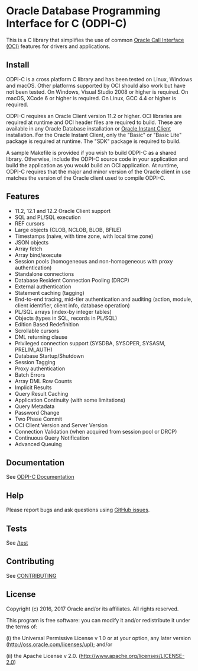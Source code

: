 # Oracle Database Programming Interface for C (ODPI-C)

This is a C library that simplifies the use of common
[Oracle Call Interface (OCI)](http://www.oracle.com/technetwork/database/features/oci/index.html)
features for drivers and applications.

## Install

ODPI-C is a cross platform C library and has been tested on Linux, Windows and
macOS. Other platforms supported by OCI should also work but have not been
tested. On Windows, Visual Studio 2008 or higher is required. On macOS, XCode 6
or higher is required. On Linux, GCC 4.4 or higher is required.

ODPI-C requires an Oracle Client version 11.2 or higher. OCI libraries are
required at runtime and OCI header files are required to build. These are
available in any Oracle Database installation or
[Oracle Instant Client](http://www.oracle.com/technetwork/database/features/instant-client/index.html)
installation. For the Oracle Instant Client, only the "Basic" or "Basic Lite"
package is required at runtime. The "SDK" package is required to build.

A sample Makefile is provided if you wish to build ODPI-C as a shared
library.  Otherwise, include the ODPI-C source code in your application
and build the application as you would build an OCI application. At runtime,
ODPI-C requires that the major and minor version of the Oracle client in use
matches the version of the Oracle client used to compile ODPI-C.

## Features

- 11.2, 12.1 and 12.2 Oracle Client support
- SQL and PL/SQL execution
- REF cursors
- Large objects (CLOB, NCLOB, BLOB, BFILE)
- Timestamps (naive, with time zone, with local time zone)
- JSON objects
- Array fetch
- Array bind/execute
- Session pools (homogeneous and non-homogeneous with proxy authentication)
- Standalone connections
- Database Resident Connection Pooling (DRCP)
- External authentication
- Statement caching (tagging)
- End-to-end tracing, mid-tier authentication and auditing (action, module, client identifier, client info, database operation)
- PL/SQL arrays (index-by integer tables)
- Objects (types in SQL, records in PL/SQL)
- Edition Based Redefinition
- Scrollable cursors
- DML returning clause
- Privileged connection support (SYSDBA, SYSOPER, SYSASM, PRELIM_AUTH)
- Database Startup/Shutdown
- Session Tagging
- Proxy authentication
- Batch Errors
- Array DML Row Counts
- Implicit Results
- Query Result Caching
- Application Continuity (with some limitations)
- Query Metadata
- Password Change
- Two Phase Commit
- OCI Client Version and Server Version
- Connection Validation (when acquired from session pool or DRCP)
- Continuous Query Notification
- Advanced Queuing

## Documentation

See [ODPI-C Documentation](https://oracle.github.io/odpi/doc/index.html)

## Help

Please report bugs and ask questions using [GitHub issues](https://github.com/oracle/odpi/issues).

## Tests

See [/test](https://github.com/oracle/odpi/tree/master/test)

## Contributing

See [CONTRIBUTING](https://github.com/oracle/odpi/blob/master/CONTRIBUTING.md)

## License

Copyright (c) 2016, 2017 Oracle and/or its affiliates.  All rights reserved.

This program is free software: you can modify it and/or redistribute it under
the terms of:

(i)  the Universal Permissive License v 1.0 or at your option, any
     later version (<http://oss.oracle.com/licenses/upl>); and/or

(ii) the Apache License v 2.0. (<http://www.apache.org/licenses/LICENSE-2.0>)
